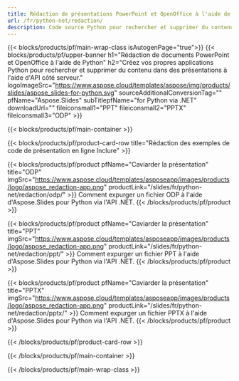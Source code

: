 ```yaml
---
title: Rédaction de présentations PowerPoint et OpenOffice à l'aide de Python
url: /fr/python-net/redaction/
description: Code source Python pour rechercher et supprimer du contenu dans les présentations PowerPoint et OpenOffice™
---
```


{{< blocks/products/pf/main-wrap-class isAutogenPage="true">}}
{{< blocks/products/pf/upper-banner h1="Rédaction de documents PowerPoint et OpenOffice à l'aide de Python" h2="Créez vos propres applications Python pour rechercher et supprimer du contenu dans des présentations à l'aide d'API côté serveur." logoImageSrc="https://www.aspose.cloud/templates/aspose/img/products/slides/aspose_slides-for-python.svg" sourceAdditionalConversionTag="" pfName="Aspose.Slides" subTitlepfName="for Python via .NET" downloadUrl="" fileiconsmall1="PPT" fileiconsmall2="PPTX" fileiconsmall3="ODP" >}}

{{< blocks/products/pf/main-container >}}

{{< blocks/products/pf/product-card-row title="Rédaction des exemples de code de présentation en ligne Inclure" >}}

{{< blocks/products/pf/product pfName="Caviarder la présentation" title="ODP" imgSrc="https://www.aspose.cloud/templates/asposeapp/images/products/logo/aspose_redaction-app.png" productLink="/slides/fr/python-net/redaction/odp/" >}}
Comment expurger un fichier ODP à l'aide d'Aspose.Slides pour Python via l'API .NET.
{{< /blocks/products/pf/product >}}

{{< blocks/products/pf/product pfName="Caviarder la présentation" title="PPT" imgSrc="https://www.aspose.cloud/templates/asposeapp/images/products/logo/aspose_redaction-app.png" productLink="/slides/fr/python-net/redaction/ppt/" >}}
Comment expurger un fichier PPT à l'aide d'Aspose.Slides pour Python via l'API .NET.
{{< /blocks/products/pf/product >}}

{{< blocks/products/pf/product pfName="Caviarder la présentation" title="PPTX" imgSrc="https://www.aspose.cloud/templates/asposeapp/images/products/logo/aspose_redaction-app.png" productLink="/slides/fr/python-net/redaction/pptx/" >}}
Comment expurger un fichier PPTX à l'aide d'Aspose.Slides pour Python via l'API .NET.
{{< /blocks/products/pf/product >}}



{{< /blocks/products/pf/product-card-row >}}

{{< /blocks/products/pf/main-container >}}
    
{{< /blocks/products/pf/main-wrap-class >}}